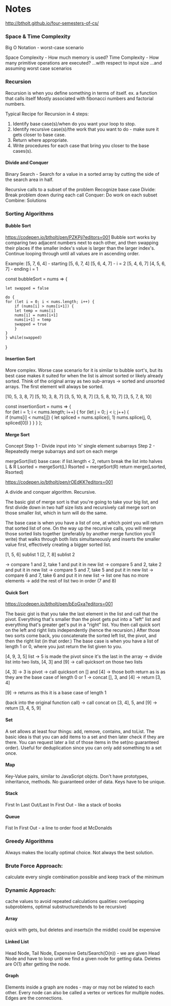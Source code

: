 # Notes
http://btholt.github.io/four-semesters-of-cs/

### Space & Time Complexity

Big O Notation -  worst-case scenario

Space Complexity - How much memory is used?
Time Complexity - How many primitive operations are executed?
...with respect to input size
...and assuming worst case scenarios 

### Recursion
Recursion is when you define something in terms of itself.
ex. a function that calls itself
Mostly associated with fibonacci numbers and factorial numbers.

Typical Recipe for Recursion in 4 steps:
1. Identify base case(s)/when do you want your loop to stop.
2. Identify recursive case(s)/the work that you want to do - make sure it gets closer to base case.
3. Return where appropriate.
4. Write procedures for each case that bring you closer to the base cases(s).

#### Divide and Conquer

Binary Search - Search for a value in a sorted array by cutting the side of the search area in half.

Recursive calls to a subset of the problem
Recognize base case
Divide: Break problem down during each call
Conquer: Do work on each subset
Combine: Solutions

### Sorting Algorithms 

#### Bubble Sort
https://codepen.io/btholt/pen/PZKPjj?editors=001
Bubble sort works by comparing two adjacent numbers next to each other,
and then swapping their places if the smaller index's value is larger than the larger index's.
Continue looping through until all values are in ascending order.

Example: 
[5, 7, 6, 4] - starting 
[5, 6, 7, 4]
[5, 6, 4, 7] - i = 2
[5, 4, 6, 7]
[4, 5, 6, 7] - ending i = 1

const bubbleSort = nums => {  

    let swapped = false

    do {
    for (let i = 0; i < nums.length; i++) { 
        if (nums[i] > nums[i+1]) {
        let temp = nums[i]   
        nums[i] = nums[i+1]  
        nums[i+1] = temp
        swapped = true 
        }
    }
    } while(swapped)

}

#### Insertion Sort

More complex. Worse case scenario for it is similar to bubble sort's, 
but its best case makes it suited for when the list is almost sorted or likely already sorted.
Think of the original array as two sub-arrays -> sorted and unsorted arrays.
The first element will always be sorted.

[10, 5, 3, 8, 7]
[5, 10, 3, 8, 7]
[3, 5, 10, 8, 7]
[3, 5, 8, 10, 7]
[3, 5, 7, 8, 10]

const insertionSort = nums => {  
  for (let i = 1; i < nums.length; i++) {
    for (let j = 0; j < i; j++) {  
      if (nums[i] < nums[j]) { 
        let spliced = nums.splice(i, 1)
        nums.splice(j, 0, spliced[0])
      }
    }
  }
};

#### Merge Sort

Concept
Step 1 - Divide input into 'n' single element subarrays
Step 2 - Repeatedly merge subarrays and sort on each merge

mergeSort(list)
  base case: if list.length < 2, return 
  break the list into halves L & R
  Lsorted = mergeSort(L)
  Rsorted = mergeSort(R)
  return merge(Lsorted, Rsorted)

https://codepen.io/btholt/pen/rOEdKK?editors=001

A divide and conquer algorithm. Recursive.

The basic gist of merge sort is that you're going to take your big list, 
and first divide down in two half size lists and recursively call merge sort on those smaller list, 
which in turn will do the same. 

The base case is when you have a list of one, at which point you will return that sorted list of one. On the way up the recursive calls, you will merge those sorted lists together (preferably by another merge function you'll write) that walks through both lists simultaneously and inserts the smaller value first, effectively creating a bigger sorted list.


[1, 5, 6] sublist 1
[2, 7, 8] sublist 2

-> compare 1 and 2, take 1 and put it in new list
-> compare 5 and 2, take 2 and put it in new list
-> compare 5 and 7, take 5 and put it in new list
-> compare 6 and 7, take 6 and put it in new list
-> list one has no more elements
-> add the rest of list two in order (7 and 8)

#### Quick Sort

https://codepen.io/btholt/pen/bEoGxa?editors=001

The basic gist is that you take the last element in the list and call that the pivot. 
Everything that's smaller than the pivot gets put into a "left" list and everything that's greater get's put in a "right" list. 
You then call quick sort on the left and right lists independently (hence the recursion.) 
After those two sorts come back, you concatenate the sorted left list, the pivot, and then the right list (in that order.) 
The base case is when you have a list of length 1 or 0, where you just return the list given to you.

[4, 9, 3, 5] list
-> 5 is made the pivot since it's the last in the array
-> divide list into two lists, [4, 3] and [9]
-> call quicksort on those two lists

[4, 3]
-> 3 is pivot
-> call quicksort on [] and [4]
-> those both return as is as they are the base case of length 0 or 1
-> concat [], 3, and [4]
-> return [3, 4]

[9]
-> returns as this it is a base case of length 1

(back into the original function call)
-> call concat on [3, 4], 5, and [9]
-> return [3, 4, 5, 9]

#### Set

A set allows at least four things: add, remove, contains, and toList.
The basic idea is that you can add items to a set and then later check if they are there.
You can request later a list of those items in the set(no guaranteed order).
Useful for deduplication since you can only add something to a set once. 

#### Map

Key-Value pairs, similar to JavaScript objcts.
Don't have prototypes, inheritance, methods.
No guaranteed order of data.
Keys have to be unique.

#### Stack

First In Last Out/Last In First Out - like a stack of books

#### Queue

Fist In First Out - a line to order food at McDonalds

### Greedy Algorithms
Always makes the locally optimal choice. Not always the best solution.
 
### Brute Force Approach:
calculate every single combination possible and keep track of the minimum

### Dynamic Approach: 
cache values to avoid repeated calculations
qualities: overlapping subproblems, optimal substructure(tends to be recursive)

#### Array
quick with gets, but deletes and inserts(in the middle) could be expensive

#### Linked List
Head Node, Tail Node, 
Expensive Gets/Search(O(n)) - we are given Head Node and have to loop until we find a given node for getting data.
Deletes are O(1) after getting the node.

#### Graph
Elements inside a graph are nodes - may or may not be related to each other.
Every node can also be called a vertex or vertices for multiple nodes.
Edges are the connections. 